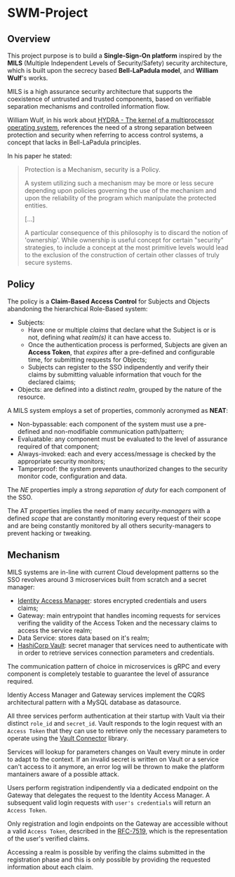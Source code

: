 # SWM-Project

## Overview
This project purpose is to build a **Single-Sign-On platform** inspired by the **MILS** (Multiple Independent Levels of Security/Safety) security architecture, which is built upon the secrecy based **Bell-LaPadula model**, and **William Wulf**'s works.

MILS is a high assurance security architecture that supports the coexistence of untrusted and trusted components, based on verifiable separation mechanisms and controlled information flow.

William Wulf, in his work about [HYDRA - The kernel of a multiprocessor operating system](https://dl.acm.org/doi/10.1145/355616.364017), references the need of a strong separation between protection and security when referring to access control systems, a concept that lacks in Bell-LaPadula principles.

In his paper he stated:
> Protection is a Mechanism, security is a Policy. 
> 
> A system utilizing such a mechanism may be more or less secure depending upon policies governing the use of the mechanism and upon the reliability of the program which manipulate the protected entities. 
> 
> [...]
> 
> A particular consequence of this philosophy is to discard the notion of 'ownership'. 
> While ownership is useful concept for certain "security" strategies, to include a concept at the most primitive levels would lead to the exclusion of the construction of certain other classes of truly secure systems.
 

## Policy
The policy is a **Claim-Based Access Control** for Subjects and Objects abandoning the hierarchical Role-Based system:

* Subjects: 
  * Have one or multiple _claims_ that declare what the Subject is or is not, defining what _realm(s)_ it can have access to. 
  * Once the authentication process is performed, Subjects are given an **Access Token**, that _expires_ after a pre-defined and configurable time, for submitting requests for Objects;
  * Subjects can register to the SSO indipendently and verify their claims by submitting valuable information that vouch for the declared claims;
* Objects: are defined into a distinct _realm_, grouped by the nature of the resource.

A MILS system employs a set of properties, commonly acronymed as **NEAT**:
* Non-bypassable: each component of the system must use a pre-defined and non-modifiable communication path/pattern;
* Evaluatable: any component must be evaluated to the level of assurance required of that component;
* Always-invoked: each and every access/message is checked by the appropriate security monitors;
* Tamperproof: the system prevents unauthorized changes to the security monitor code, configuration and data.

The _NE_ properties imply a strong _separation of duty_ for each component of the SSO.

The AT properties implies the need of many _security-managers_ with a defined _scope_ that are constantly monitoring every request of their scope and are being constantly monitored by all others security-managers to prevent hacking or tweaking.


## Mechanism
MILS systems are in-line with current Cloud development patterns so the SSO revolves around 3 microservices built from scratch and a secret manager:
* [Identity Access Manager](iam): stores encrypted credentials and users claims;
* Gateway: main entrypoint that handles incoming requests for services verifing the validity of the Access Token and the necessary claims to access the service realm;
* Data Service: stores data based on it's realm;
* [HashiCorp Vault](vault): secret manager that services need to authenticate with in order to retrieve services connection parameters and credentials.

The communication pattern of choice in microservices is gRPC and every component is completely testable to guarantee the level of assurance required.

Identiy Access Manager and Gateway services implement the CQRS architectural pattern with a MySQL database as datasource.

All three services perform authentication at their startup with Vault via their distinct `role_id` and `secret_id`. Vault responds to the login request with an `Access Token`  that they can use to retrieve only the necessary parameters to operate using the [Vault Connector](vault-connector) library.

Services will lookup for parameters changes on Vault every minute in order to adapt to the context. If an invalid secret is written on Vault or a service can't access to it anymore, an error log will be thrown to make the platform mantainers aware of a possible attack.

Users perform registration indipendently via a dedicated endpoint on the Gateway that delegates the request to the Identity Access Manager. A subsequent valid login requests with `user's credentials` will return an `Access Token`.

Only registration and login endpoints on the Gateway are accessible without a valid `Access Token`, described in the [RFC-7519](https://tools.ietf.org/html/rfc7519), which is the representation of the user's verified claims.

Accessing a realm is possible by verifing the claims submitted in the registration phase and this is only possible by providing the requested information about each claim.